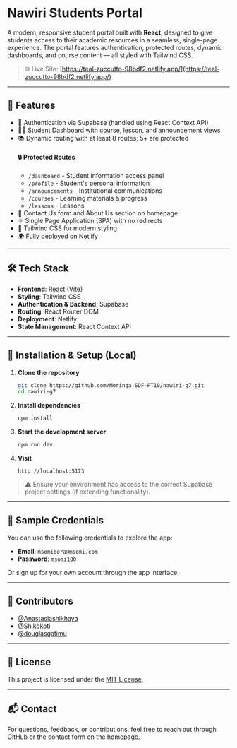 # Nawiri Students Portal

A modern, responsive student portal built with **React**, designed to give students access to their academic resources in a seamless, single-page experience. The portal features authentication, protected routes, dynamic dashboards, and course content — all styled with Tailwind CSS.

> 🌐 Live Site: [https://teal-zuccutto-98bdf2.netlify.app/](https://teal-zuccutto-98bdf2.netlify.app/)

---

## 🚀 Features

- 🔐 Authentication via Supabase (handled using React Context API)
- 🧑‍🎓 Student Dashboard with course, lesson, and announcement views
- 📚 Dynamic routing with at least 8 routes; 5+ are protected
     #### 🔒 Protected Routes
    - `/dashboard` - Student information access panel
    - `/profile` - Student's personal information
    - `/announcements` - Institutional communications
    - `/courses` - Learning materials & progress
    - `/lessons` - Lessons
- 📨 Contact Us form and About Us section on homepage
- ⚛️ Single Page Application (SPA) with no redirects
- 🌈 Tailwind CSS for modern styling
- 🌍 Fully deployed on Netlify

---

## 🛠️ Tech Stack

- **Frontend**: React (Vite)
- **Styling**: Tailwind CSS
- **Authentication & Backend**: Supabase
- **Routing**: React Router DOM
- **Deployment**: Netlify
- **State Management**: React Context API

---

## 📂 Installation & Setup (Local)

1. **Clone the repository**
   ```bash
   git clone https://github.com/Moringa-SDF-PT10/nawiri-g7.git
   cd nawiri-g7
   ```

2. **Install dependencies**
   ```bash
   npm install
   ```

3. **Start the development server**
   ```bash
   npm run dev
   ```

4. **Visit**
   ```
   http://localhost:5173
   ```

> ⚠️ Ensure your environment has access to the correct Supabase project settings (if extending functionality).

---

## 🔑 Sample Credentials

You can use the following credentials to explore the app:

- **Email**: `msomibora@msomi.com`
- **Password**: `msomi100`

Or sign up for your own account through the app interface.

---

## 👥 Contributors

- [@Anastasiashikhaya](https://github.com/Anastasiashikhaya)
- [@Shikokoti](https://github.com/Shikokoti)
- [@douglasgatimu](https://github.com/douglasgatimu)


---

## 📄 License

This project is licensed under the [MIT License](LICENSE).

---

## 📬 Contact

For questions, feedback, or contributions, feel free to reach out through GitHub or the contact form on the homepage.


